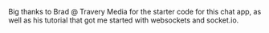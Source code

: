 

Big thanks to Brad @ Travery Media for the starter code for this chat app, as well as his tutorial that got me started with websockets and socket.io.
<!-- this branch is also missing the .env file -->